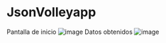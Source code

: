 # JsonVolleyapp
Pantalla de inicio
![image](https://user-images.githubusercontent.com/107339228/174224977-fd8b47f2-fe40-4f50-90ef-cef7d1132209.png)
Datos obtenidos
![image](https://user-images.githubusercontent.com/107339228/174225028-65b89684-f31a-4fee-a100-f7de41d42842.png)

